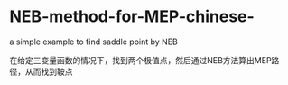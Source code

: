 # NEB-method-for-MEP-chinese-
a simple example to find saddle point by NEB

在给定三变量函数的情况下，找到两个极值点，然后通过NEB方法算出MEP路径，从而找到鞍点
